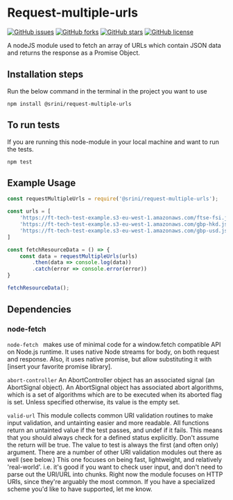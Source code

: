 # Request-multiple-urls
[![GitHub issues](https://img.shields.io/github/issues/asrinivas61/request-multiple-urls)](https://github.com/asrinivas61/request-multiple-urls/issues)
[![GitHub forks](https://img.shields.io/github/forks/asrinivas61/request-multiple-urls)](https://github.com/asrinivas61/request-multiple-urls/network)
[![GitHub stars](https://img.shields.io/github/stars/asrinivas61/request-multiple-urls)](https://github.com/asrinivas61/request-multiple-urls/stargazers)
[![GitHub license](https://img.shields.io/github/license/asrinivas61/request-multiple-urls)](https://github.com/asrinivas61/request-multiple-urls/blob/main/LICENSE)

A nodeJS module used to fetch an array of URLs which contain JSON data and returns the response as a Promise Object.

## Installation steps
Run the below command in the terminal in the project you want to use
```console
npm install @srini/request-multiple-urls

```

## To run tests
If you are running this node-module in your local machine and want to run the tests.
```
npm test

```

## Example Usage

``` javascript
const requestMultipleUrls = require('@srini/request-multiple-urls');

const urls = [
    'https://ft-tech-test-example.s3-eu-west-1.amazonaws.com/ftse-fsi.json', 
    'https://ft-tech-test-example.s3-eu-west-1.amazonaws.com/gbp-hkd.json', 
    'https://ft-tech-test-example.s3-eu-west-1.amazonaws.com/gbp-usd.json'
]

const fetchResourceData = () => {
    const data = requestMultipleUrls(urls)
        .then(data => console.log(data))
        .catch(error => console.error(error))
}

fetchResourceData();

```

## Dependencies

### node-fetch

```node-fetch ``` makes use of minimal code for a window.fetch compatible API on Node.js runtime. It uses native Node streams for body, on both request and response. Also, it uses native promise, but allow substituting it with [insert your favorite promise library].

```abort-controller``` An AbortController object has an associated signal (an AbortSignal object).
An AbortSignal object has associated abort algorithms, which is a set of algorithms which are to be executed when its aborted flag is set. Unless specified otherwise, its value is the empty set.

```valid-url``` This module collects common URI validation routines to make input validation, and untainting easier and more readable. All functions return an untainted value if the test passes, and undef if it fails. This means that you should always check for a defined status explicitly. Don't assume the return will be true. The value to test is always the first (and often only) argument. There are a number of other URI validation modules out there as well (see below.) This one focuses on being fast, lightweight, and relatively 'real-world'. i.e. it's good if you want to check user input, and don't need to parse out the URI/URL into chunks. Right now the module focuses on HTTP URIs, since they're arguably the most common. If you have a specialized scheme you'd like to have supported, let me know.
